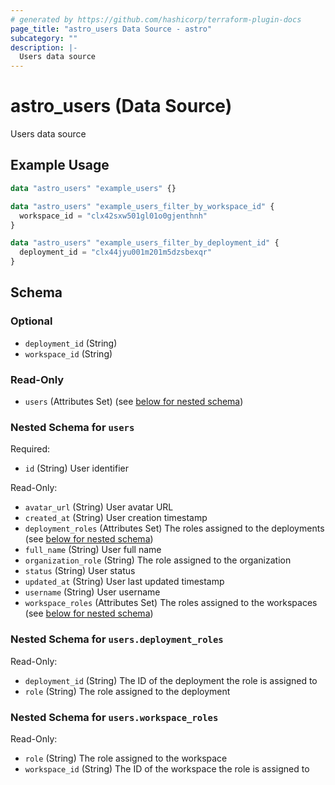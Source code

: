 ```yaml
---
# generated by https://github.com/hashicorp/terraform-plugin-docs
page_title: "astro_users Data Source - astro"
subcategory: ""
description: |-
  Users data source
---
```


# astro_users (Data Source)

Users data source

## Example Usage

```terraform
data "astro_users" "example_users" {}

data "astro_users" "example_users_filter_by_workspace_id" {
  workspace_id = "clx42sxw501gl01o0gjenthnh"
}

data "astro_users" "example_users_filter_by_deployment_id" {
  deployment_id = "clx44jyu001m201m5dzsbexqr"
}
```

<!-- schema generated by tfplugindocs -->
## Schema

### Optional

- `deployment_id` (String)
- `workspace_id` (String)

### Read-Only

- `users` (Attributes Set) (see [below for nested schema](#nestedatt--users))

<a id="nestedatt--users"></a>
### Nested Schema for `users`

Required:

- `id` (String) User identifier

Read-Only:

- `avatar_url` (String) User avatar URL
- `created_at` (String) User creation timestamp
- `deployment_roles` (Attributes Set) The roles assigned to the deployments (see [below for nested schema](#nestedatt--users--deployment_roles))
- `full_name` (String) User full name
- `organization_role` (String) The role assigned to the organization
- `status` (String) User status
- `updated_at` (String) User last updated timestamp
- `username` (String) User username
- `workspace_roles` (Attributes Set) The roles assigned to the workspaces (see [below for nested schema](#nestedatt--users--workspace_roles))

<a id="nestedatt--users--deployment_roles"></a>
### Nested Schema for `users.deployment_roles`

Read-Only:

- `deployment_id` (String) The ID of the deployment the role is assigned to
- `role` (String) The role assigned to the deployment


<a id="nestedatt--users--workspace_roles"></a>
### Nested Schema for `users.workspace_roles`

Read-Only:

- `role` (String) The role assigned to the workspace
- `workspace_id` (String) The ID of the workspace the role is assigned to

